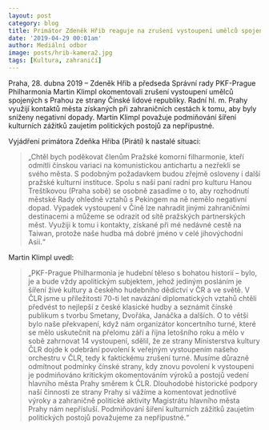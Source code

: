 ```yaml
---
layout: post
category: blog
title: Primátor Zdeněk Hřib reaguje na zrušení vystoupení umělců spojených s Prahou ze strany Číny
date: '2019-04-29 00:01am'
author: Mediální odbor
image: posts/hrib-kamera2.jpg
tags: [Kultura, zahraničí]
---
```


Praha, 28. dubna 2019 – Zdeněk Hřib a předseda Správní rady PKF-Prague Philharmonia Martin Klimpl okomentovali zrušení vystoupení umělců spojených s Prahou ze strany Čínské lidové republiky. Radní hl. m. Prahy využijí kontaktů města získaných při zahraničních cestách k tomu, aby byly sníženy negativní dopady. Martin Klimpl považuje podmiňování šíření kulturních zážitků zaujetím politických postojů za nepřípustné.

Vyjádření primátora Zdeňka Hřiba (Piráti) k nastalé situaci:

> „Chtěl bych poděkovat členům Pražské komorní filharmonie, kteří odmítli čínskou variaci na komunistickou antichartu a nezřekli se svého města. S podobným požadavkem budou zřejmě osloveny i další pražské kulturní instituce. Spolu s naší paní radní pro kulturu Hanou Treštíkovou (Praha sobě) se osobně zasadíme o to, aby rozhodnutí městské Rady ohledně vztahů s Pekingem na ně nemělo negativní dopad. Výpadek vystoupení v Číně lze nahradit jinými zahraničními destinacemi a můžeme se odrazit od sítě pražských partnerských měst. Využiji k tomu i kontakty, získané při mé nedávné cestě na Taiwan, protože naše hudba má dobré jméno v celé jihovýchodní Asii.“

Martin Klimpl uvedl: 

> „PKF-Prague Philharmonia je hudební těleso s bohatou historií – bylo, je a bude vždy apolitickým subjektem, jehož jediným posláním je šíření živé kultury a českého hudebního dědictví v ČR a ve světě. V ČLR jsme u příležitosti 70-ti let navázání diplomatických vztahů chtěli předvést to nejlepší z české klasické hudby a seznámit čínské publikum s tvorbu Smetany, Dvořáka, Janáčka a dalších. O to větší bylo naše překvapení, když nám organizátor koncertního turné, které se mělo uskutečnit na přelomu září a října letošního roku a mělo v sobě zahrnovat 14 vystoupení, sdělil, že ze strany Ministerstva kultury ČLR dojde k odebrání povolení k veřejným vystoupením našeho orchestru v ČLR, tedy k faktickému zrušení turné. Musíme důrazně odmítnout podmínky čínské strany, kdy znovu povolení k vystoupeni je podmiňováno kritickým okomentováním výroků a postojů vedení hlavního města Prahy směrem k ČLR. Dlouhodobé historické podpory naší činnosti ze strany Prahy si vážíme a komentovat jednotlivé výroky a zahraničně politické aktivity Magistrátu hlavního města Prahy nám nepřísluší. Podmiňování šíření kulturních zážitků zaujetím politických postojů považujeme za nepřípustné.“
